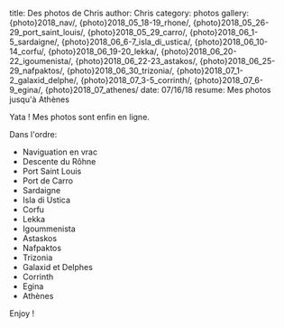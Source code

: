 title: Des photos de Chris
author: Chris
category: photos
gallery: {photo}2018_nav/, {photo}2018_05_18-19_rhone/, {photo}2018_05_26-29_port_saint_louis/, {photo}2018_05_29_carro/, {photo}2018_06_1-5_sardaigne/, {photo}2018_06_6-7_isla_di_ustica/, {photo}2018_06_10-14_corfu/, {photo}2018_06_19-20_lekka/, {photo}2018_06_20-22_igoumenista/, {photo}2018_06_22-23_astakos/, {photo}2018_06_25-29_nafpaktos/, {photo}2018_06_30_trizonia/, {photo}2018_07_1-2_galaxid_delphe/, {photo}2018_07_3-5_corrinth/, {photo}2018_07_6-9_egina/, {photo}2018_07_athenes/ 
date: 07/16/18
resume: Mes photos jusqu'à Athènes

Yata ! Mes photos sont enfin en ligne.

Dans l'ordre:

-  Naviguation en vrac
-  Descente du Rôhne
-  Port Saint Louis
-  Port de Carro
-  Sardaigne
- Isla di Ustica
-  Corfu
-  Lekka
-  Igoummenista
-  Astaskos
-  Nafpaktos
-  Trizonia
-  Galaxid et Delphes
-  Corrinth
-  Egina
-  Athènes

Enjoy !
